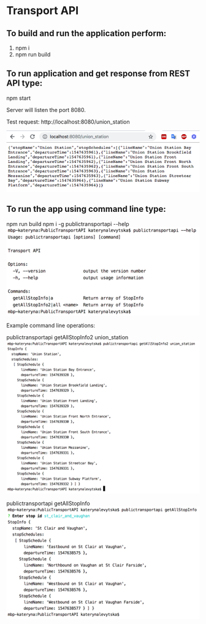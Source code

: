 # Transport API

## To build and run the application perform:

1. npm i
2. npm run build

## To run application and get response from REST API type:

npm start

Server will listen the port 8080.

Test request: http://localhost:8080/union_station

![alt text](https://github.com/katerinalev1992/PublicTransportAPI/blob/master/screenshots/REST_API_response.png)


## To run the app using command line type:

npm run build
npm i -g
publictransportapi --help 
![alt text](https://github.com/katerinalev1992/PublicTransportAPI/blob/master/screenshots/CLI_help.png)


Example command line operations:

publictransportapi getAllStopInfo2 union_station
![alt text](https://github.com/katerinalev1992/PublicTransportAPI/blob/master/screenshots/getallStopInfo2.png)

publictransportapi getAllStopInfo
![alt text](https://github.com/katerinalev1992/PublicTransportAPI/blob/master/screenshots/getAllStopInfo.png)
